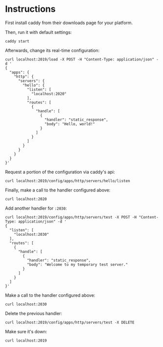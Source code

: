 # Instructions
First install caddy from their downloads page for your platform.

Then, run it with default settings:
```
caddy start
```

Afterwards, change its real-time configuration:
```
curl localhost:2019/load -X POST -H "Content-Type: application/json" -d '
{
  "apps": {
    "http": {
      "servers": {
        "hello": {
          "listen": [
            "localhost:2020"
          ],
          "routes": [
            {
              "handle": [
                {
                  "handler": "static_response",
                  "body": "Hello, world!"
                }
              ]
            }
          ]
        }
      }
    }
  }
}'
```

Request a portion of the configuration via caddy's api:
```
curl localhost:2019/config/apps/http/servers/hello/listen
```

Finally, make a call to the handler configured above:
```
curl localhost:2020
```

Add another handler for `:2030`:
```
curl localhost:2019/config/apps/http/servers/test -X POST -H "Content-Type: application/json" -d '
{
  "listen": [
    "localhost:2030"
  ],
  "routes": [
    {
      "handle": [
        {
          "handler": "static_response",
          "body": "Welcome to my temporary test server."
        }
      ]
    }
  ]
}'
```

Make a call to the handler configured above:
```
curl localhost:2030
```

Delete the previous handler:
```
curl localhost:2019/config/apps/http/servers/test -X DELETE
```

Make sure it's down:
```
curl localhost:2019
```

